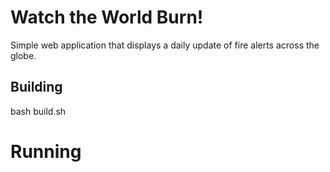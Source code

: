 # Watch the World Burn!

Simple web application that displays a daily update of fire alerts across the globe.


## Building
bash build.sh

# Running

